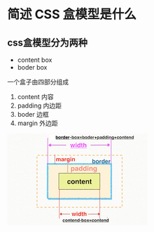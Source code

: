 # 简述 CSS 盒模型是什么


## css盒模型分为两种
* content box
* boder box
  
一个盒子由四部分组成
1. content 内容
2. padding 内边距
3. boder    边框
4. margin   外边距
   
![img](./3.png)